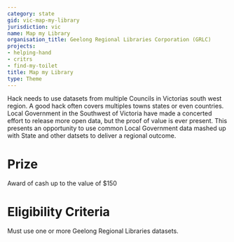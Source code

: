 ```yaml
---
category: state
gid: vic-map-my-library
jurisdiction: vic
name: Map my Library
organisation_title: Geelong Regional Libraries Corporation (GRLC)
projects:
- helping-hand
- critrs
- find-my-toilet
title: Map my Library
type: Theme
---
```


Hack needs to use datasets from multiple Councils in Victorias south west region. 
 A good hack often covers multiples towns states or even countries.  Local Government in the Southwest of Victoria have made a concerted effort to release more open data, but the proof of value is ever present. This presents an opportunity to use common  Local Government data mashed up with State and other datsets to deliver a regional outcome.

# Prize
Award of cash up to the value of $150

# Eligibility Criteria
Must use one or more Geelong Regional Libraries datasets.